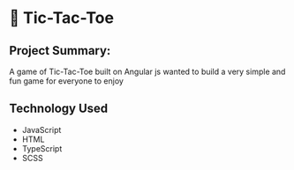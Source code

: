 # 🚀 Tic-Tac-Toe

## Project Summary:

 A game of Tic-Tac-Toe built on Angular js
 wanted to build a very simple and fun game for everyone to enjoy 

## Technology Used

- JavaScript
- HTML
- TypeScript
- SCSS
